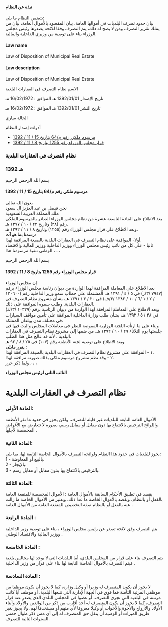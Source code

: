 #### نبذة عن النظام

يتضمن النظام ما يلي:  
بيان حدود تصرف البلديات في أموالها العامة، بيان المقصود بالأموال العامة، بيان من يملك تقرير التصرف ومن لا يصح له ذلك، يتم التصرف وفقا للائحة يصدرها رئيس مجلس الوزراء بناء على توصية من وزيري الداخلية والمالية.

  


#### Law name

Law of Disposition of Municipal Real Estate 

#### Law description

Law of Disposition of Municipal Real Estate 


الاسم نظام التصرف في العقارات البلدية

تاريخ الإصدار 1392/01/01 هـ الموافق : 16/02/1972 مـ

تاريخ النشر 1392/01/01 هـ الموافق : 16/02/1972 مـ 

الحالة ساري

أدوات إصدار النظام

  * [مرسوم ملكي رقم م/64 بتاريخ 15 / 11 / 1392](/BoeLaws/Laws/Viewer/9c84ca3a-f07d-4c0a-9a3e-876be7affdfd?lawId=81bd35e9-ee8d-47bf-97c7-a9a700f2100a)
  * [قرار مجلس الوزراء رقم 1255 بتاريخ 8 / 11 / 1392](/BoeLaws/Laws/Viewer/d08d96fe-4f0a-41c9-9294-4e9862eec628?lawId=81bd35e9-ee8d-47bf-97c7-a9a700f2100a)




### نظام التصرف في العقارات البلدية

### 1392 هـ

بسم الله الرحمن الرحيم

#### مرسوم ملكي رقم م/64 بتاريخ 15 / 11 / 1392

بعون الله تعالى  
نحن فيصل بن عبد العزيز آل سعود  
ملك المملكة العربية السعودية   
بعد الاطلاع على المادة التاسعة عشرة من نظام مجلس الوزراء الصادر بالمرسوم الملكي رقم (٣٨) وتاريخ ٢٢ / ١٠ / ١٣٧٧ هـ.  
وبعد الاطلاع على قرار مجلس الوزراء رقم (١٢٥٥) وتاريخ ٨ / ١١ / ١٣٩٢ هـ.  
**رسمنا بما هو آت:**  
أولا- الموافقة على نظام التصرف في العقارات البلدية بالصيغة المرافقة لهذا.  
ثانيا - على كل من نائب رئيس مجلس الوزراء ووزير الداخلية ووزير المالية والاقتصاد الوطني تنفيذ مرسومنا هذا ، ، ، 

بسم الله الرحمن الرحيم

#### قرار مجلس الوزراء رقم 1255 بتاريخ 8 / 11 / 1392

إن مجلس الوزراء   
بعد الاطلاع على المعاملة المرافقة لهذا الواردة من ديوان رئاسة مجلس الوزراء برقم (٧٩٤٧ /٣/ر) في ٥ / ٤ / ١٣٩١ هـ، المشتملة على خطاب سمو وزير الداخلية رقم (١٣٠٦٠٠ / ٢ / ١ /٦ / ١٠ / ١٣٨٢ /٣/ف) في ٢٠ / ٣ / ١٣٩١ هـ، بشأن مشروع نظام التصرف في العقارات البلدية. وطلب سموه الموافقة على ذلك.  
وبعد الاطلاع على المعاملة المرافقة لهذا الواردة من ديوان الرئاسة برقم (١٠٣٢٩ /٣/ك) في ٢٨ / ٥ / ١٣٩٢ هـ، بشأن طلب وزارة الداخلية الموافقة على تأمين مواقف السيارات في مختلف مدن وبلدان المملكة.  
وبناء على ما ارتأته اللجنة الوزارية المفوضة للنظر في معاملات المجلس والبت فيها في جلستها يوم الثلاثاء ٢٩ / ١٠ / ١٣٩٢ هـ، من ضمها إلى مشروع نظام التصرف في العقارات البلدية ، لأنه قد عالج مثل هذا الطلب.  
وبعد الاطلاع على توصية لجنة الأنظمة رقم (١٠٧) في ٢٥ / ٨ / ٩٢ هـ.  
**يقرر مايلى :**  
١ - الموافقة على مشروع نظام التصرف في العقارات البلدية بالصيغة المرافقة لهذا.  
٢ - وقد نظم مشروع مرسوم ملكي بذلك صورته مرافقة لهذا.  
ولما ذكر حرر ، ، ،

**النائب الثاني لرئيس مجلس الوزراء**

# نظام التصرف في العقارات البلدية

###  المادة الأولى: 

الأموال العامة التابعة للبلديات غير قابلة للتصرف، ولكن يجوز في حدود ما تقر الأنظمة واللوائح الترخيص بالانتفاع بها دون مقابل أو مقابل رسم، بصورة لا تتعارض مع الأغراض المخصصة لأجلها . 

###  المادة الثانية: 

يجوز للبلديات في حدود هذا النظام ولوائحه التصرف بالأموال الخاصة التابعة لها، بما يلي:   
1 - بالبيع أو المعاوضة.  
2 - بالإيجار.  
3 - بالترخيص بالانتفاع بها بدون مقابل أو مقابل رسم. 

###  المادة الثالثة: 

يقصد في تطبيق الأحكام السابقة بالأموال العامة : الأموال المخصصة للمنفعة العامة بالفعل أو بالنظام، ويقصد بالأموال الخاصة ما عدا ذلك. ويعتبر من الأموال الخاصة ما زالت عنه بالفعل أو بالنظام صفة التخصيص للمنفعة العامة من الأموال العامة . 

###  المادة الرابعة : 

يتم التصرف وفق لائحة تصدر عن رئيس مجلس الوزراء ، بناء على توصية وزير الداخلية ووزير المالية والاقتصاد الوطني . 

###  المادة الخامسة : 

يتم التصرف بناء على قرار من المجلس البلدي، أما البلديات التي لا يوجد لها مجالس بلدية فيتم التصرف بالأموال الخاصة التابعة لها بناء على قرار من وزير الداخلية . 

###  المادة السادسة : 

لا يجوز أن يكون المتصرف له وزيرا أو وكيل وزارة، كما لا يجوز أن يكون موظفا من موظفي المرتبة الثامنة فما فوق في الجهة الإدارية التي تتبعها البلدية، أو موظف أيا كانت مرتبته في البلدية التي تجري التصرف، أو عضوا في المجلس البلدي الذي يصدر عنه قرار التصرف، كما لا يجوز أن يكون المتصرف له أحد أقارب من ذكر من الوالدين والأولاد وأبناء الأولاد والأزواج والأخوة والأخوات أو وكيلا معروفا لأي منهم أو مستخدمًا لهم. ولا يجوز بغير طريق الميراث أو الوصية أن ينقل حق المتصرف له إلى أي ممن ذكر طوال خمس السنوات التالية للتصرف. 
